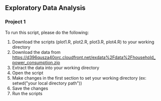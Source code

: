 ## Exploratory Data Analysis
### Project 1

To run this script, please do the following:
1. Download the scripts (plot1.R, plot2.R, plot3.R, plot4.R) to your working directory
2. Download the data from https://d396qusza40orc.cloudfront.net/exdata%2Fdata%2Fhousehold_power_consumption.zip
3. Extract the data into your working directory
4. Open the script
5. Make changes in the first section to set your working directory (ex: setwd("your local directory path"))
6. Save the changes
7. Run the scripts
